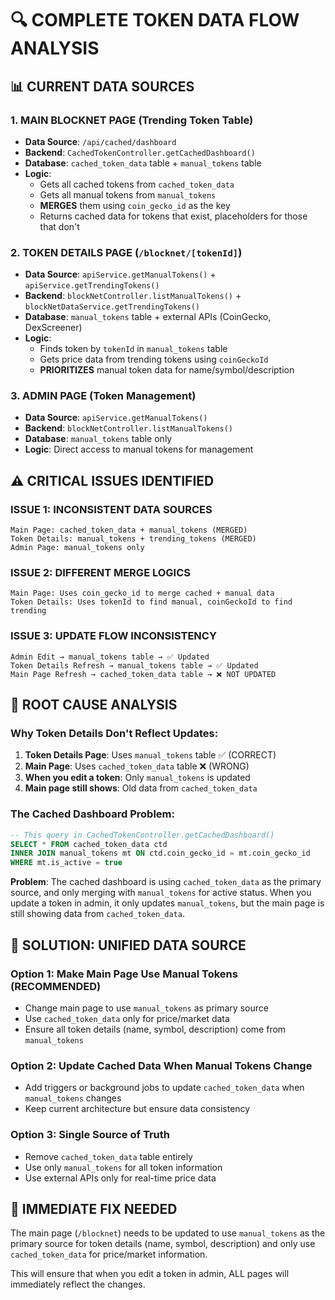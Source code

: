 # 🔍 COMPLETE TOKEN DATA FLOW ANALYSIS

## 📊 **CURRENT DATA SOURCES**

### 1. **MAIN BLOCKNET PAGE (Trending Token Table)**
- **Data Source**: `/api/cached/dashboard` 
- **Backend**: `CachedTokenController.getCachedDashboard()`
- **Database**: `cached_token_data` table + `manual_tokens` table
- **Logic**: 
  - Gets all cached tokens from `cached_token_data`
  - Gets all manual tokens from `manual_tokens` 
  - **MERGES** them using `coin_gecko_id` as the key
  - Returns cached data for tokens that exist, placeholders for those that don't

### 2. **TOKEN DETAILS PAGE (`/blocknet/[tokenId]`)**
- **Data Source**: `apiService.getManualTokens()` + `apiService.getTrendingTokens()`
- **Backend**: `blockNetController.listManualTokens()` + `blockNetDataService.getTrendingTokens()`
- **Database**: `manual_tokens` table + external APIs (CoinGecko, DexScreener)
- **Logic**:
  - Finds token by `tokenId` in `manual_tokens` table
  - Gets price data from trending tokens using `coinGeckoId`
  - **PRIORITIZES** manual token data for name/symbol/description

### 3. **ADMIN PAGE (Token Management)**
- **Data Source**: `apiService.getManualTokens()`
- **Backend**: `blockNetController.listManualTokens()`
- **Database**: `manual_tokens` table only
- **Logic**: Direct access to manual tokens for management

## ⚠️ **CRITICAL ISSUES IDENTIFIED**

### **ISSUE 1: INCONSISTENT DATA SOURCES**
```
Main Page: cached_token_data + manual_tokens (MERGED)
Token Details: manual_tokens + trending_tokens (MERGED)  
Admin Page: manual_tokens only
```

### **ISSUE 2: DIFFERENT MERGE LOGICS**
```
Main Page: Uses coin_gecko_id to merge cached + manual data
Token Details: Uses tokenId to find manual, coinGeckoId to find trending
```

### **ISSUE 3: UPDATE FLOW INCONSISTENCY**
```
Admin Edit → manual_tokens table → ✅ Updated
Token Details Refresh → manual_tokens table → ✅ Updated  
Main Page Refresh → cached_token_data table → ❌ NOT UPDATED
```

## 🔧 **ROOT CAUSE ANALYSIS**

### **Why Token Details Don't Reflect Updates:**

1. **Token Details Page**: Uses `manual_tokens` table ✅ (CORRECT)
2. **Main Page**: Uses `cached_token_data` table ❌ (WRONG)
3. **When you edit a token**: Only `manual_tokens` is updated
4. **Main page still shows**: Old data from `cached_token_data`

### **The Cached Dashboard Problem:**
```sql
-- This query in CachedTokenController.getCachedDashboard()
SELECT * FROM cached_token_data ctd
INNER JOIN manual_tokens mt ON ctd.coin_gecko_id = mt.coin_gecko_id
WHERE mt.is_active = true
```

**Problem**: The cached dashboard is using `cached_token_data` as the primary source, and only merging with `manual_tokens` for active status. When you update a token in admin, it only updates `manual_tokens`, but the main page is still showing data from `cached_token_data`.

## 🎯 **SOLUTION: UNIFIED DATA SOURCE**

### **Option 1: Make Main Page Use Manual Tokens (RECOMMENDED)**
- Change main page to use `manual_tokens` as primary source
- Use `cached_token_data` only for price/market data
- Ensure all token details (name, symbol, description) come from `manual_tokens`

### **Option 2: Update Cached Data When Manual Tokens Change**
- Add triggers or background jobs to update `cached_token_data` when `manual_tokens` changes
- Keep current architecture but ensure data consistency

### **Option 3: Single Source of Truth**
- Remove `cached_token_data` table entirely
- Use only `manual_tokens` for all token information
- Use external APIs only for real-time price data

## 🚀 **IMMEDIATE FIX NEEDED**

The main page (`/blocknet`) needs to be updated to use `manual_tokens` as the primary source for token details (name, symbol, description) and only use `cached_token_data` for price/market information.

This will ensure that when you edit a token in admin, ALL pages will immediately reflect the changes.
